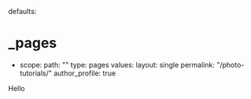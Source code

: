 defaults:
  # _pages
  - scope:
      path: ""
      type: pages
    values:
      layout: single
      permalink: "/photo-tutorials/"
      author_profile: true
      
Hello
